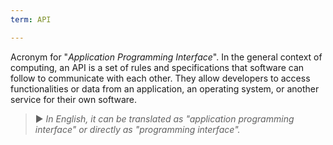 ```yaml
---
term: API

---
```

Acronym for "*Application Programming Interface*". In the general context of computing, an API is a set of rules and specifications that software can follow to communicate with each other. They allow developers to access functionalities or data from an application, an operating system, or another service for their own software.

> ► *In English, it can be translated as "application programming interface" or directly as "programming interface".*